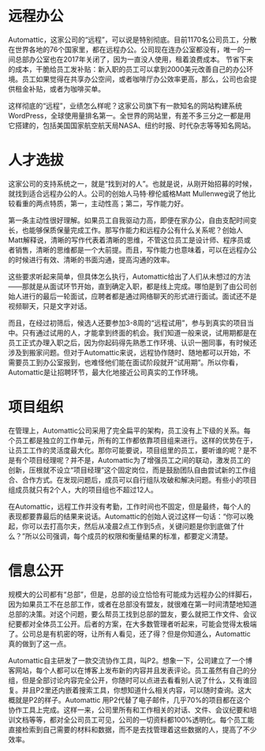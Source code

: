 # 远程办公

Automattic，这家公司的“远程”，可以说是特别彻底。目前1170名公司员工，分散在世界各地的76个国家里，都在远程办公。公司现在连办公室都没有，唯一的一间总部办公室也在2017年关闭了，因为一直没人使用，租着浪费成本。
节省下来的成本，干脆给员工发补贴：新入职的员工可以拿到2000美元改善自己的办公环境。员工如果觉得在共享办公空间，或者咖啡厅办公效率更高，那么，公司也会提供租金补贴，或者为咖啡买单。

这样彻底的“远程”，业绩怎么样呢？这家公司旗下有一款知名的网站构建系统WordPress，全球使用量排名第一。全世界的网站里，有差不多三分之一都是用它搭建的，包括美国国家航空航天局NASA、纽约时报、时代杂志等等知名网站。

# 人才选拔

这家公司的支持系统之一，就是“找到对的人”。也就是说，从刚开始招募的时候，就找到适合远程办公的人。公司的创始人马特·穆伦威格Matt Mullenweg说了他比较看重的两点特质，第一，主动性高；第二，写作能力好。

第一条主动性很好理解。如果员工自我驱动力高，即便在家办公，自由支配时间变长，也能够保质保量完成工作。那写作能力和远程办公有什么关系呢？创始人Matt解释说，清晰的写作代表着清晰的思维，不管这位员工是设计师、程序员或者销售，清晰的思维都是一个大前提。而且，写作能力也意味着，可以在远程办公的时候进行有效、清晰的书面沟通，提高沟通的效率。

这些要求听起来简单，但具体怎么执行，Automattic给出了人们从未想过的方法——那就是从面试环节开始，直到确定入职，都是线上完成。哪怕是到了由公司创始人进行的最后一轮面试，应聘者都是通过网络聊天的形式进行面试。面试还不是视频聊天，只是文字对话。

而且，在经过初筛后，候选人还要参加3-8周的“远程试用”，参与到真实的项目当中。只有通过试用的人，才能拿到终面的机会。我们知道一般来说，试用期都是在员工正式办理入职之后，因为你起码得先熟悉工作环境、认识一圈同事，有时候还涉及到搬家问题。但对于Automattic来说，远程协作随时、随地都可以开始，不需要员工到办公室报到，也难怪他们能在面试阶段就开“试用期”。所以你看，Automattic是让招聘环节，最大化地接近公司真实的工作环境。

# 项目组织

在管理上，Automattic公司采用了完全扁平的架构，员工没有上下级的关系。每个员工都是独立的工作单元，所有的工作都依靠项目组来进行。这样的优势在于，让员工工作的灵活度最大化。那你可能要说，项目组里的员工，要听谁的呢？是不是有个项目经理呢？并不是，Automattic为了增强员工之间的联动，激发员工的创新，压根就不设立“项目经理”这个固定岗位，而是鼓励团队自由尝试新的工作组合、合作方式。在发现问题后，成员可以自行组队攻破和解决问题。有些小的项目组成员就只有2个人，大的项目组也不超过12人。

在Automattic，远程工作并没有考勤，工作时间也不固定，但是最终，每个人的表现都要靠最后的结果来说话。Automattic的创始人说过这样一句话：“你可以晚起，你可以去打高尔夫，然后从凌晨2点工作到5点，关键问题是你到底做了什么？”所以公司强调，每个成员的权限和衡量结果的标准，都要定义清楚。

# 信息公开

规模大的公司都有“总部”，但是，总部的设立恰恰有可能成为远程办公的绊脚石，因为如果员工不在总部工作，或者在总部没有盟友，就很难在第一时间清楚地知道总部的决策。对这个问题，要么帮员工找到总部的盟友，要么就把工作文件、会议纪要都对全体员工公开。后者的方案，在大多数管理者听起来，可能会觉得太极端了。公司总是有机密的呀，让所有人看见，还了得？但是你知道么，Automattic真的做到了这一点。

Automattic自主研发了一款交流协作工具，叫P2。想象一下，公司建立了一个博客网站，每个人都可以在博客上发布新的内容并且发表评论。员工虽然有自己的分组，但是全部讨论内容完全公开，你随时可以点进去看看别人说了什么，又有谁回复。并且P2里还内嵌着搜索工具，你想知道什么相关内容，可以随时查询。这大概就是P2的样子。Automattic 用P2代替了电子邮件，几乎70%的项目都在这个协作工具上完成。这样一来，公司里所有和工作相关的对话、文件、会议纪要和培训文档等等，都对全公司员工可见，公司的一切资料都100%透明化。每个员工能直接检索到自己需要的材料和数据，而不是去找管理着这些数据的人，提高了不少效率。

